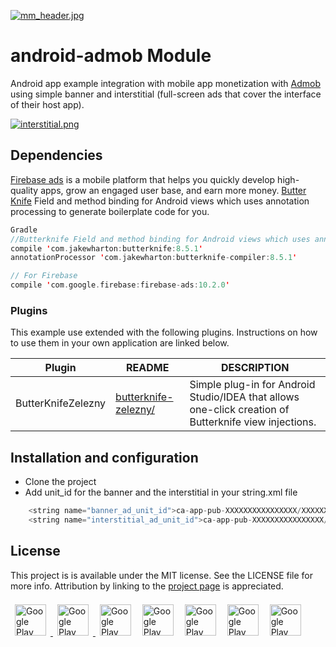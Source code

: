 [![mm_header.jpg](https://s16.postimg.org/674mqlohx/mm_header.jpg)](https://postimg.org/image/dzvaikugx/)

# android-admob Module
Android app example integration with mobile app monetization with [Admob](https://www.google.com/admob/) using simple banner and interstitial (full-screen ads that cover the interface of their host app).

[![interstitial.png](https://s25.postimg.org/oa7t033sv/interstitial.png)](https://firebase.google.com/docs/admob/android/interstitial)

## Dependencies
[Firebase ads](https://codelabs.developers.google.com/codelabs/firebase-android/#13)  is a mobile platform that helps you quickly develop high-quality apps, grow an engaged user base, and earn more money.
[Butter Knife](http://jakewharton.github.io/butterknife/) Field and method binding for Android views which uses annotation processing to generate boilerplate code for you.
```swift
Gradle
//Butterknife Field and method binding for Android views which uses annotation processing to generate boilerplate code for you. (Not necessary)
compile 'com.jakewharton:butterknife:8.5.1'
annotationProcessor 'com.jakewharton:butterknife-compiler:8.5.1'

// For Firebase 
compile 'com.google.firebase:firebase-ads:10.2.0'
```

### Plugins
This example use extended with the following plugins. Instructions on how to use them in your own application are linked below.
 
| Plugin | README | DESCRIPTION
| ------ | ------ | ------ |
| ButterKnifeZelezny |[butterknife-zelezny/]( https://github.com/avast/android-butterknife-zelezny/)  | Simple plug-in for Android Studio/IDEA that allows one-click creation of Butterknife view injections.


## Installation and configuration
- Clone the project
- Add unit_id for the banner and the interstitial  in your string.xml file
```swift
    <string name="banner_ad_unit_id">ca-app-pub-XXXXXXXXXXXXXXXX/XXXXXXXXXX</string>
    <string name="interstitial_ad_unit_id">ca-app-pub-XXXXXXXXXXXXXXXX/XXXXXXXXXX</string>
```

## License

This project is is available under the MIT license. See the LICENSE file for more info. Attribution by linking to the [project page](https://github.com/RomeRock/ios-calculator) is appreciated.


<div>
<a href="http://romerock.com"> <img style="max-width: 100%; margin:7" src="https://avatars3.githubusercontent.com/u/23345883?v=3&s=200=true" alt="Google Play" height="50px" /> </a>
<a href="https://www.facebook.com/romerockapps/?ref=page_internal"> <img style="max-width: 100%; margin:7" src="https://s18.postimg.org/6sjokzpd5/facebook_icon.png=true" alt="Google Play" height="50px" /> </a>
<a href="https://twitter.com/romerock_apps"> <img style="max-width: 100%; margin:7" src="https://s18.postimg.org/w2eg82w4p/twitter_icon.png=true" alt="Google Play" height="50px" /></a>
<a href="https://play.google.com/store/apps/dev?id=5841338539930209563"> <img style="max-width: 100%; margin:7" src="https://s18.postimg.org/n29unw015/android_icon.png=true" alt="Google Play" height="50px" /></a>
<a href="https://itunes.apple.com/us/developer/rome-rock-llc/id1190244007"> <img style="max-width: 100%; margin:7" src="https://s18.postimg.org/leap98m5l/ios_icon.png=true" alt="Google Play" height="50px" /></a>
<a href="https://github.com/RomeRock"> <img style="max-width: 100%; margin:7" src="https://s18.postimg.org/wpdcxlt0p/github_icon.png=true" alt="Google Play" height="50px" /></a>
<a href="https://www.youtube.com/channel/UCcSLNuTYC7qJhOKQ4CpseRA"> <img style="max-width: 100%; margin:7" src="https://s18.postimg.org/w4ybuwzs9/youtube_icon.png=true" alt="Google Play" height="50px" /></a>
</div>
